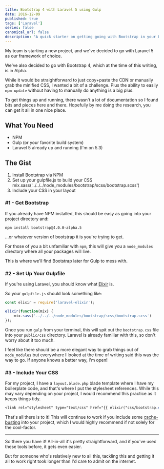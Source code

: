 ```yaml
---
title: Bootstrap 4 with Laravel 5 using Gulp
date: 2016-12-09
published: true
tags: ['Laravel']
series: false
canonical_url: false
description: "A quick starter on getting going with Bootstrap in your Laravel project."
---
```


My team is starting a new project, and we've decided to go with Laravel 5 as our framework of choice.

We've also decided to go with Bootstrap 4, which at the time of this writing, is in Alpha.

While it would be straightforward to just copy+paste the CDN or manually grab the minified CSS, I wanted a bit of a challenge. Plus the ability to easily `npm update` without having to manually do anything is a big plus.

To get things up and running, there wasn't a lot of documentation so I found bits and pieces here and there. Hopefully by me doing the research, you can get it all in one nice place.

## What You Need
* NPM
* Gulp (or your favorite build system)
* Laravel 5 already up and running (I'm on 5.3)

## The Gist
1. Install Bootstrap via NPM
2. Set up your gulpfile.js to build your CSS
mix.sass('../../../node_modules/bootstrap/scss/bootstrap.scss')
3. Include your CSS in your layout

### #1 - Get Bootstrap
If you already have NPM installed, this should be easy as going into your project directory and:

`npm install bootstrap@4.0.0-alpha.5`

...or whatever version of bootstrap it is you're trying to get.

For those of you a bit unfamiliar with `npm`, this will give you a `node_modules` directory where all your packages will live.

This is where we'll find Bootstrap later for Gulp to mess with.

### #2 - Set Up Your Gulpfile
If you're using Laravel, you should know what [Elixir](https://laravel.com/docs/5.3/elixir) is.

So your `gulpfile.js` should look something like:

```javascript
const elixir = require('laravel-elixir');

elixir(function(mix) {  
    mix.sass('../../../node_modules/bootstrap/scss/bootstrap.scss')
});
```

Once you run `gulp` from your terminal, this will spit out the `bootstrap.css` file into your `public/css` directory. Laravel is already familiar with this, so don't worry about it too much.

I feel like there should be a more elegant way to grab things out of `node_modules` but everywhere I looked at the time of writing said this was the way to go. If anyone knows a better way, I'm open!

### #3 - Include Your CSS
For my project, I have a `layout.blade.php` blade template where I have my boilerplate code, and that's where I put the stylesheet references. While this may vary depending on your project, I would recommend this practice as it keeps things tidy.

```css
<link rel="stylesheet" type="text/css" href="{{ elixir("css/bootstrap.css") }}">
```

That's all there is to it! This will continue to work if you include some [cache-busting](https://laravel.com/docs/5.3/elixir#versioning-and-cache-busting) into your project, which I would highly recommend if not solely for the cool-factor.

---

So there you have it! All-in-all it's pretty straightforward, and if you've used these tools before, it gets even easier.

But for someone who's relatively new to all this, tackling this and getting it all to work right took longer than I'd care to admit on the internet.
